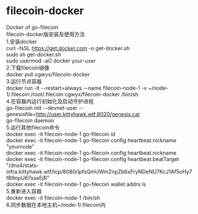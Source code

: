 # filecoin-docker
Docker of go-filecoin  
filecoin-docker版安装及使用方法  
1.安装docker    
curl -fsSL https://get.docker.com -o get-docker.sh    
sudo sh get-docker.sh    
sudo usermod -aG docker your-user   
2.下载filecoin镜像   
docker pull cgwyx/filecoin-docker   
3.运行节点容器    
docker run -it --restart=always --name filecoin-node-1 -v \~/node-1/.filecoin:/root/.filecoin cgwyx/filecoin-docker /bin/sh  
4.在容器内运行初始化及启动守护进程  
go-filecoin init --devnet-user --genesisfile=http://user.kittyhawk.wtf:8020/genesis.car  
go-filecoin daemon  
5.运行其他filecoin命令   
docker exec -it filecoin-node-1 go-filecoin id  
docker exec -it filecoin-node-1 go-filecoin config heartbeat.nickname "yournode"  
docker exec -it filecoin-node-1 go-filecoin config heartbeat.nickname  
docker exec -it filecoin-node-1 go-filecoin config heartbeat.beatTarget "/dns4/stats-infra.kittyhawk.wtf/tcp/8080/ipfsQmUWmZnpZb6xFryNDeNU7KcJ1Af5oHy7fB9npU67sseEjR"  
docker exec -it filecoin-node-1 go-filecoin wallet addrs ls  
5.重新进入容器  
docker exec -it filecoin-node-1 /bin/sh  
6.同步数据在本地主机~/node-1/.filecoin内  


